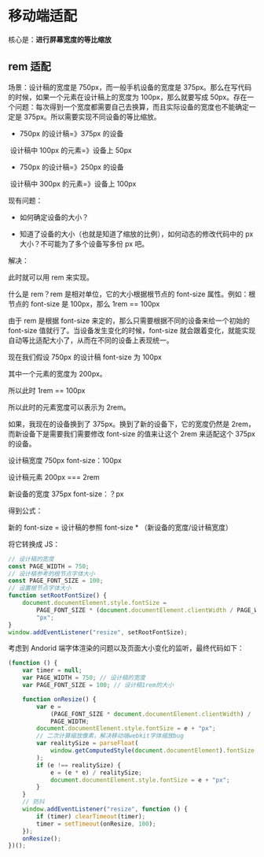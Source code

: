 # 移动端适配

核心是：**进行屏幕宽度的等比缩放**

## rem 适配

场景：设计稿的宽度是 750px，而一般手机设备的宽度是 375px。那么在写代码的时候，如果一个元素在设计稿上的宽度为 100px，那么就要写成 50px。存在一个问题：每次得到一个宽度都需要自己去换算，而且实际设备的宽度也不能确定一定是 375px。所以需要实现不同设备的等比缩放。

-   750px 的设计稿=》375px 的设备

​ 设计稿中 100px 的元素=》设备上 50px

-   750px 的设计稿=》250px 的设备

​ 设计稿中 300px 的元素=》设备上 100px

现有问题：

-   如何确定设备的大小？

-   知道了设备的大小（也就是知道了缩放的比例），如何动态的修改代码中的 px 大小？不可能为了多个设备写多份 px 吧。

解决：

此时就可以用 rem 来实现。

什么是 rem？rem 是相对单位，它的大小根据根节点的 font-size 属性。例如：根节点的 font-size 是 100px，那么 1rem == 100px

由于 rem 是根据 font-size 来定的，那么只需要根据不同的设备来给一个初始的 font-size 值就行了。当设备发生变化的时候，font-size 就会跟着变化，就能实现自动等比适配大小了，从而在不同的设备上表现统一。

现在我们假设 750px 的设计稿 font-size 为 100px

其中一个元素的宽度为 200px。

所以此时 1rem == 100px

所以此时的元素宽度可以表示为 2rem。

如果，我现在的设备换到了 375px。换到了新的设备下，它的宽度仍然是 2rem，而新设备下是需要我们需要修改 font-size 的值来让这个 2rem 来适配这个 375px 的设备。

设计稿宽度 750px font-size：100px

设计稿元素 200px === 2rem

新设备的宽度 375px font-size：？px

得到公式：

新的 font-size = 设计稿的参照 font-size \* （新设备的宽度/设计稿宽度）

将它转换成 JS：

```js
// 设计稿的宽度
const PAGE_WIDTH = 750;
// 设计稿参考的根节点字体大小
const PAGE_FONT_SIZE = 100;
// 设置根节点字体大小
function setRootFontSize() {
	document.documentElement.style.fontSize =
		PAGE_FONT_SIZE * (document.documentElement.clientWidth / PAGE_WIDTH) +
		"px";
}
window.addEventListener("resize", setRootFontSize);
```

考虑到 Andorid 端字体渲染的问题以及页面大小变化的监听，最终代码如下：

```js
(function () {
	var timer = null;
	var PAGE_WIDTH = 750; // 设计稿的宽度
	var PAGE_FONT_SIZE = 100; // 设计稿1rem的大小

	function onResize() {
		var e =
			(PAGE_FONT_SIZE * document.documentElement.clientWidth) /
			PAGE_WIDTH;
		document.documentElement.style.fontSize = e + "px";
		// 二次计算缩放像素，解决移动端webkit字体缩放bug
		var realitySize = parseFloat(
			window.getComputedStyle(document.documentElement).fontSize
		);
		if (e !== realitySize) {
			e = (e * e) / realitySize;
			document.documentElement.style.fontSize = e + "px";
		}
	}
    // 防抖
	window.addEventListener("resize", function () {
		if (timer) clearTimeout(timer);
		timer = setTimeout(onResize, 100);
	});
	onResize();
})();
```

